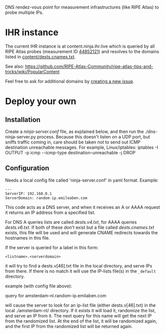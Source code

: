 DNS rendez-vous point for measurement infrastructures (like RIPE Atlas) to probe multiple IPs.

# IHR instance

The current IHR instance is at content.ninja.ihr.live which is queried by all RIPE Atlas probes (measurement ID [44852121](https://atlas.ripe.net/measurements/44852121)) and resolves to the domains listed in [content/dests.cnames.txt](https://github.com/InternetHealthReport/scapy-dns-ninja/blob/master/content/dests.cnames.txt).

See also: https://github.com/RIPE-Atlas-Community/ripe-atlas-tips-and-tricks/wiki/PopularContent

Feel free to ask for additional domains by [creating a new issue](https://github.com/InternetHealthReport/scapy-dns-ninja/issues/).


# Deploy your own
## Installation

Create a *ninja-server.conf* file, as explained below, and then run the ./dns-ninja-server.py process. Because this doesn't listen on a UDP port, but sniffs traffic coming in, care should be taken not to send out ICMP destination unreachable messages. For example, Linux/iptables:
    iptables -I OUTPUT -p icmp --icmp-type destination-unreachable -j DROP


## Configuration

Needs a local config file called 'ninja-server.conf' in yaml format. Example:

    ---
    ServerIP: 192.168.0.1
    ServerDomain: random-ip.emileaben.com

This code acts as a DNS server, and when it receives an A or AAAA request it returns an IP address from a specified list.

For DNS A queries lists are called *dests.v4.txt*, for AAAA queries *dests.v6.txt*. If both of these don't exist but a file called *dests.cnames.txt* exists, this file will be used and will generate CNAME redirects towards the hostnames in this file.

If the server is queried for a label in this form:

    <listname>.<serverdomain>

it will try to find a dests.v[46].txt file in the local <listname> directory, and serve IPs from there.
If there is no match it will use the IP-lists file(s) in the `_default` directory.

example (with config file above):

query for amsterdam-nl.random-ip.emilaben.com

will cause the server to look for an ip-list file (either dests.v[46].txt) in the local ./amsterdam-nl/ directory. If it exists it will load it, randomize the list, and serve an IP from it. The next query for this name will get the next IP from the randomized list.
At the end of the list, it will be randomized again, and the first IP from the randomized list will be returned again.
